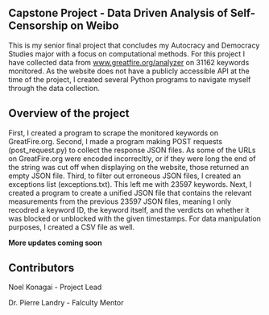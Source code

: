 ## Capstone Project - Data Driven Analysis of Self-Censorship on Weibo

This is my senior final project that concludes my Autocracy and Democracy Studies major with a focus on computational methods. For this project I have collected data from www.greatfire.org/analyzer on 31162 keywords monitored. As the website does not have a publicly accessible API at the time of the project, I created several Python programs to navigate myself through the data collection. 

## Overview of the project
First, I created a program to scrape the monitored keywords on GreatFire.org. Second, I made a program making POST requests (post_request.py) to collect the response JSON files. As some of the URLs on GreatFire.org were encoded incorrecltly, or if they were long the end of the string was cut off when displaying on the website, those returned an empty JSON file. Third, to filter out erroneous JSON files, I created an exceptions list (exceptions.txt). This left me with 23597 keywords. Next, I created a program to create a unified JSON file that contains the relevant measurements from the previous 23597 JSON files, meaning I only recodred a keyword ID, the keyword itself, and the verdicts on whether it was blocked or unblocked with the given timestamps. For data manipulation purposes, I created a CSV file as well.

**More updates coming soon**

## Contributors
Noel Konagai - Project Lead

Dr. Pierre Landry - Falculty Mentor
